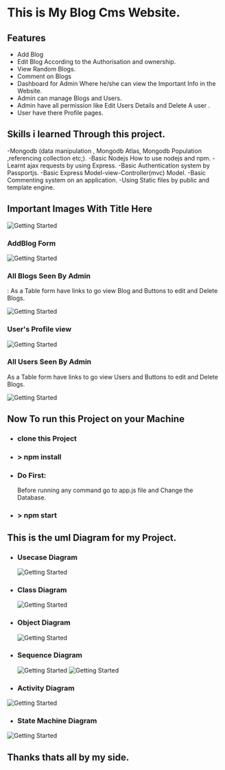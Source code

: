 # This is My Blog Cms Website.

## Features
 - Add Blog 
 - Edit Blog According to the Authorisation and ownership. 
 - View Random Blogs.
 - Comment on Blogs 
 - Dashboard for Admin Where he/she can view the Important Info in the Website.
 - Admin can manage Blogs and Users.
 - Admin have all permission like Edit Users Details and Delete A user .
 - User have there Profile pages.

## Skills i learned Through this project.
-Mongodb (data manipulation , Mongodb Atlas, Mongodb Population ,referencing collection etc;).
-Basic Nodejs How to use nodejs and npm.
-Learnt ajax requests by using Express.
-Basic Authentication system by Passportjs.
-Basic Express Model-view-Controller(mvc) Model.
-Basic Commenting system on an application.
-Using Static files by public and template engine.

## Important Images With Title Here 

![Getting Started](./public/images/DashboardAdmin.png)
### AddBlog Form
![Getting Started](./public/images/AddBlog.png)
### All Blogs Seen By Admin
: As a Table form  have links to go view Blog and Buttons to edit and Delete Blogs.

![Getting Started](./public/images/AllBlogAdminview.png)

### User's Profile view
![Getting Started](./public/images/ProfileView.png)

### All Users Seen By Admin
As a Table form  have links to go view Users and Buttons to edit and Delete Blogs.

![Getting Started](./public/images/UserAdminview.png)


## Now To run this Project on your Machine
- ### clone this Project 
- ### > npm install
- ### Do First:
  Before running any command go to app.js file and Change the Database.
- ### > npm start
  
## This is the uml Diagram for my Project.

  - ### Usecase Diagram 
    ![Getting Started](./public/images/uml/Blogusecase.png)  
  - ### Class Diagram   
    ![Getting Started](./public/images/uml/classorange.png)
  - ### Object Diagram   
    ![Getting Started](./public/images/uml/object-diagram.png)
  - ### Sequence Diagram 
    ![Getting Started](./public/images/uml/sequence%20diagram.png)
    ![Getting Started](./public/images/uml/seq2.png)

  - ### Activity Diagram 
   ![Getting Started](./public/images/uml/Blog_activity.png)  
  - ### State Machine Diagram
   ![Getting Started](./public/images/uml/State%20chart%20diagram.png)    

## Thanks thats all by my side.  
  
